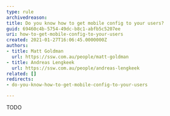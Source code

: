 ```yaml
---
type: rule
archivedreason: 
title: Do you know how to get mobile config to your users?
guid: 69460c4b-5754-49dc-b8c1-abfb5c5207ee
uri: how-to-get-mobile-config-to-your-users
created: 2021-01-27T16:06:45.0000000Z
authors:
- title: Matt Goldman
  url: https://ssw.com.au/people/matt-goldman
- title: Andreas Lengkeek
  url: https://ssw.com.au/people/andreas-lengkeek
related: []
redirects:
- do-you-know-how-to-get-mobile-config-to-your-users

---
```


TODO

<!--endintro-->
